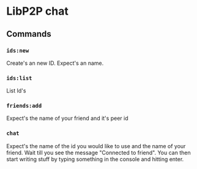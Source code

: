 # LibP2P chat

## Commands

### `ids:new`

Create's an new ID. Expect's an name.

### `ids:list`

List Id's

### `friends:add` 

Expect's the name of your friend and it's peer id


### `chat`

Expect's the name of the id you would like to use and the name of your friend. Wait till you see the message "Connected to friend". You can then start writing stuff by typing something in the console and hitting enter.
